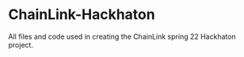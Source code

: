 # ChainLink-Hackhaton
All files and code used in creating the ChainLink spring 22 Hackhaton project.
